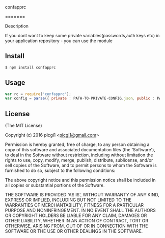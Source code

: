 confapprc

=======

Description

If you dont want to keep some private variables(passwords,auth keys etc) in your application repository - you can use the module


## Install

```bash
$ npm install confapprc
```

## Usage

```js
var rc = require('confapprc');
var config = parse({ private : PATH-TO-PRIVATE-CONFIG.json, public : PATH-TO-PUBLIC.json })
```

## License 

(The MIT License)

Copyright (c) 2016 plcgi1 &lt;plcgi1@gmail.com&gt;

Permission is hereby granted, free of charge, to any person obtaining
a copy of this software and associated documentation files (the
'Software'), to deal in the Software without restriction, including
without limitation the rights to use, copy, modify, merge, publish,
distribute, sublicense, and/or sell copies of the Software, and to
permit persons to whom the Software is furnished to do so, subject to
the following conditions:

The above copyright notice and this permission notice shall be
included in all copies or substantial portions of the Software.

THE SOFTWARE IS PROVIDED 'AS IS', WITHOUT WARRANTY OF ANY KIND,
EXPRESS OR IMPLIED, INCLUDING BUT NOT LIMITED TO THE WARRANTIES OF
MERCHANTABILITY, FITNESS FOR A PARTICULAR PURPOSE AND NONINFRINGEMENT.
IN NO EVENT SHALL THE AUTHORS OR COPYRIGHT HOLDERS BE LIABLE FOR ANY
CLAIM, DAMAGES OR OTHER LIABILITY, WHETHER IN AN ACTION OF CONTRACT,
TORT OR OTHERWISE, ARISING FROM, OUT OF OR IN CONNECTION WITH THE
SOFTWARE OR THE USE OR OTHER DEALINGS IN THE SOFTWARE.
